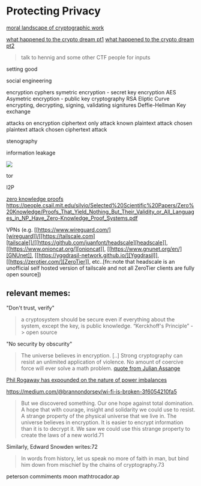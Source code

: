 # Protecting Privacy

[moral landscape of cryptographic work](https://www.cs.ucdavis.edu/~rogaway/papers/moral-fn.pdf)

[what happened to the crypto dream pt1](https://www.cs.princeton.edu/~arvindn/publications/crypto-dream-part1.pdf)
[what happened to the crypto dream pt2](https://www.cs.princeton.edu/~arvindn/publications/crypto-dream-part2.pdf)




>talk to hennig and some other CTF people for inputs

setting good

social engineering


encryption
    cyphers
    symetric encryption - secret key encryption
        AES
    Asymetric encryption - public key cryptography
        RSA
        Eliptic Curve
            encrypting, decrypting, signing, validating signitures
        Deffie-Hellman Key exchange


attacks on encryption
    ciphertext only attack
    known plaintext attack
    chosen plaintext attack
    chosen ciphertext attack

stenography

information leakage

![](https://upload.wikimedia.org/wikipedia/en/f/f8/Internet_dog.jpg)

tor 

I2P

[zero knowledge proofs](https://en.wikipedia.org/wiki/Zero-knowledge_proof)
 https://people.csail.mit.edu/silvio/Selected%20Scientific%20Papers/Zero%20Knowledge/Proofs_That_Yield_Nothing_But_Their_Validity_or_All_Languages_in_NP_Have_Zero-Knowledge_Proof_Systems.pdf


VPNs
 (e.g. [[https://www.wireguard.com/][wireguard]]/[[https://tailscale.com][tailscale]]/[[https://github.com/juanfont/headscale][headscale]], [[https://www.onioncat.org/][onioncat]], [[https://www.gnunet.org/en/][GNUnet]],
[[https://yggdrasil-network.github.io/][Yggdrasil]], [[https://zerotier.com/][ZeroTier]], etc..[fn::note that headscale is an unofficial self hosted
version of tailscale and not all ZeroTier clients are fully open source])

## relevant memes: 

"Don't trust, verify"

>a cryptosystem should be secure even if everything about the system, except the key, is public knowledge.
“Kerckhoff's Principle”
    -> open source

"No security by obscurity"

>The universe believes in encryption. [..] Strong cryptography can resist an unlimited application of violence. No amount of coercive force will ever solve a math problem.
    [quote from Julian Assange](https://cryptome.org/2012/12/assange-crypto-arms.htm)

[Phil Rogaway has expounded on the nature of power imbalances](https://www.youtube.com/watch?v=1ReIILmcLpk)


https://medium.com/@brannondorsey/wi-fi-is-broken-3f6054210fa5




>But we discovered something. Our one hope against total domination. A hope that with courage, insight and solidarity we could use to resist. A strange property of the physical universe that we live in. The universe believes in encryption. It is easier to encrypt information than it is to decrypt it. We saw we could use this strange property to create the laws of a new world.71

Similarly, Edward Snowden writes:72

>In words from history, let us speak no more of faith in man, but bind him down from mischief by the chains of cryptography.73

peterson commiments moon mathtrocador.ap